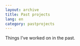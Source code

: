 ```yaml
---
layout: archive
title: Past projects
lang: en
category: pastprojects
---
```


Things I've worked on in the past.

<!-- TODO reorganize stanfordblog, beoi, kcb? -->
